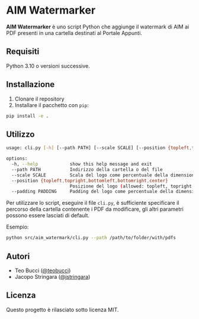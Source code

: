 # AIM Watermarker

**AIM Watermarker** è uno script Python che aggiunge il watermark di AIM ai PDF presenti in una cartella destinati al Portale Appunti.

## Requisiti

Python 3.10 o versioni successive.

## Installazione

1. Clonare il repository
2. Installare il pacchetto con `pip`:

```bash
pip install -e .
```

## Utilizzo

```bash
usage: cli.py [-h] [--path PATH] [--scale SCALE] [--position {topleft,topright,bottomleft,bottomright,center}] [--padding PADDING]

options:
  -h, --help            show this help message and exit
  --path PATH           Indirizzo della cartella o del file
  --scale SCALE         Scala del logo come percentuale della dimensione più corta
  --position {topleft,topright,bottomleft,bottomright,center}
                        Posizione del logo (allowed: topleft, topright, bottomleft, bottomright, center)
  --padding PADDING     Padding del logo come percentuale della dimensione più corta
```

Per utilizzare lo script, eseguire il file `cli.py`, è sufficiente specificare il percorso della cartella contenente i PDF da modificare, gli altri parametri possono essere lasciati di default.

Esempio:

```bash
python src/aim_watermark/cli.py --path /path/to/folder/with/pdfs
```

## Autori

- Teo Bucci ([@teobucci](https://github.com/teobucci))
- Jacopo Stringara ([@jstringara](https://github.com/jstringara))

## Licenza

Questo progetto è rilasciato sotto licenza MIT.
